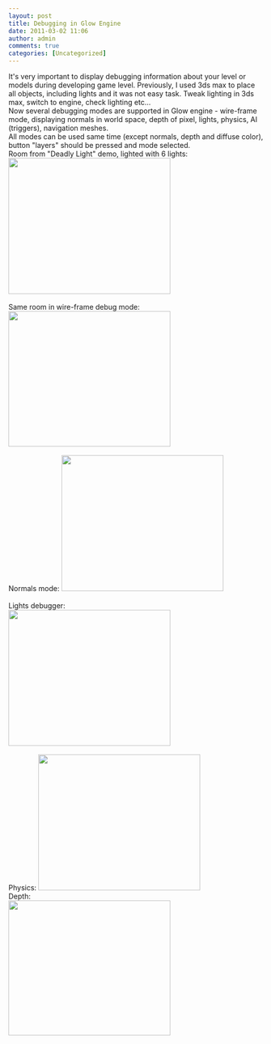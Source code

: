 ```yaml
---
layout: post
title: Debugging in Glow Engine
date: 2011-03-02 11:06
author: admin
comments: true
categories: [Uncategorized]
---
```

It's very important to display debugging information about your level or models during developing game level. Previously, I used 3ds max to place all objects, including lights and it was not easy task. Tweak lighting in 3ds max, switch to engine, check lighting etc... <br />   Now several debugging modes are supported in Glow engine - wire-frame mode, displaying normals in world space, depth of pixel, lights, physics, AI (triggers), navigation meshes.   <br />  All modes can be used same time (except normals, depth and diffuse color), button "layers" should be pressed and mode selected.  <br />  Room from "Deadly Light" demo, lighted with 6 lights: <a onblur="try {parent.deselectBloggerImageGracefully();} catch(e) {}" href="http://2.bp.blogspot.com/-zFJAsbz69no/TW4l-BRBHVI/AAAAAAAABFc/rBXefxEJ1I4/s1600/editor_room.jpg"><img style="cursor:pointer; cursor:hand;width: 320px; height: 269px;" src="http://2.bp.blogspot.com/-zFJAsbz69no/TW4l-BRBHVI/AAAAAAAABFc/rBXefxEJ1I4/s320/editor_room.jpg" border="0" alt="" id="BLOGGER_PHOTO_ID_5579438735780552018" /></a><br /><br /> Same room in wire-frame debug mode: <a onblur="try {parent.deselectBloggerImageGracefully();} catch(e) {}" href="http://3.bp.blogspot.com/-RdBaXGQDfgY/TW4mNJVi9_I/AAAAAAAABFk/Vw1oTjXyTgY/s1600/editor_wireframe.jpg"><img style="cursor:pointer; cursor:hand;width: 320px; height: 268px;" src="http://3.bp.blogspot.com/-RdBaXGQDfgY/TW4mNJVi9_I/AAAAAAAABFk/Vw1oTjXyTgY/s320/editor_wireframe.jpg" border="0" alt="" id="BLOGGER_PHOTO_ID_5579438995645069298" /></a><br /><br /> Normals mode: <a onblur="try {parent.deselectBloggerImageGracefully();} catch(e) {}" href="http://4.bp.blogspot.com/-nm8uXZzQq9M/TW4mZMeXLdI/AAAAAAAABFs/6ETfav-ycVk/s1600/editor_normals.jpg"><img style="cursor:pointer; cursor:hand;width: 320px; height: 269px;" src="http://4.bp.blogspot.com/-nm8uXZzQq9M/TW4mZMeXLdI/AAAAAAAABFs/6ETfav-ycVk/s320/editor_normals.jpg" border="0" alt="" id="BLOGGER_PHOTO_ID_5579439202645781970" /></a><br /><br />Lights debugger:<br /><a onblur="try {parent.deselectBloggerImageGracefully();} catch(e) {}" href="http://1.bp.blogspot.com/-l5Mf7f2tLBk/TW4mmPZ8t5I/AAAAAAAABF0/9dbECXt9caw/s1600/editor_lights.jpg"><img style="cursor:pointer; cursor:hand;width: 320px; height: 269px;" src="http://1.bp.blogspot.com/-l5Mf7f2tLBk/TW4mmPZ8t5I/AAAAAAAABF0/9dbECXt9caw/s320/editor_lights.jpg" border="0" alt="" id="BLOGGER_PHOTO_ID_5579439426770876306" /></a><br /><br /> Physics: <a onblur="try {parent.deselectBloggerImageGracefully();} catch(e) {}" href="http://1.bp.blogspot.com/-HoyWNuzt3o8/TW4m3bnLjSI/AAAAAAAABF8/cpbmoNydoWg/s1600/editor_physics.jpg"><img style="cursor:pointer; cursor:hand;width: 320px; height: 269px;" src="http://1.bp.blogspot.com/-HoyWNuzt3o8/TW4m3bnLjSI/AAAAAAAABF8/cpbmoNydoWg/s320/editor_physics.jpg" border="0" alt="" id="BLOGGER_PHOTO_ID_5579439722105376034" /></a>  <br /> Depth:<br /><a onblur="try {parent.deselectBloggerImageGracefully();} catch(e) {}" href="http://3.bp.blogspot.com/--RCcpYIffEM/TW8kX6OSKSI/AAAAAAAABGE/KdyyffHYIyo/s1600/editor_depth.jpg"><img style="cursor:pointer; cursor:hand;width: 320px; height: 267px;" src="http://3.bp.blogspot.com/--RCcpYIffEM/TW8kX6OSKSI/AAAAAAAABGE/KdyyffHYIyo/s320/editor_depth.jpg" border="0" alt="" id="BLOGGER_PHOTO_ID_5579718456520091938" /></a>
